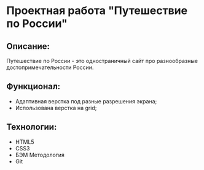 # Проектная работа "Путешествие по России"

## Описание:
Путешествие по России - это одностраничный сайт про разнообразные достопримечательности России.

## Функционал:
* Адаптивная верстка под разные разрешения экрана;
* Использована верстка на grid;

## Технологии:

* HTML5
* CSS3
* БЭМ Методология
* Git
